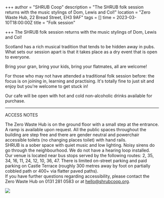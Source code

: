 +++
author = "SHRUB Coop"
description = "The SHRUB folk session returns with the music stylings of Dom, Lewis and Col!"
location = "Zero Waste Hub, 22 Bread Street, EH3 9AF"
tags = []
time = 2023-03-10T18:00:00Z
title = "Folk session"

+++
The SHRUB folk session returns with the music stylings of Dom, Lewis and Col!

Scotland has a rich musical tradition that tends to be hidden away in pubs. What sets our session apart is that it takes place as a dry event that is open to everyone.

Bring your gran, bring your kids, bring your flatmates, all are welcome!

For those who may not have attended a traditional folk session before: the focus is on joining in, learning and practising. It's totally fine to just sit and enjoy but you're welcome to get stuck in!

Our cafe will be open with hot and cold non-alcoholic drinks available for purchase.

***

ACCESS NOTES

  
The Zero Waste Hub is on the ground floor with a small step at the entrance. A ramp is available upon request. All the public spaces throughout the building are step free and there are gender neutral and powerchair accessible toilets (no changing places toilet) with hand rails.  
SHRUB is a sober space with quiet music and low lighting. Noisy sirens do go through the neighbourhood. We do not have a hearing loop installed.  
Our venue is located near bus stops served by the following routes: 2, 35, 34, 16, 11, 24, 12, 10, 36, 47. There is limited on-street parking and paid parking on Castle Terrace (roughly 300 metres away by foot on partially cobbled path or 400+ via flatter paved paths).  
If you have further questions regarding accessibility, please contact the Zero Waste Hub on 0131 281 0583 or at hello@shrubcoop.org.

![](https://res.cloudinary.com/shrub-co-op/image/upload/v1677604197/shrubcoop.org/media/333264274_3015560565419405_8505132391699471146_n_lk8njz.jpg)